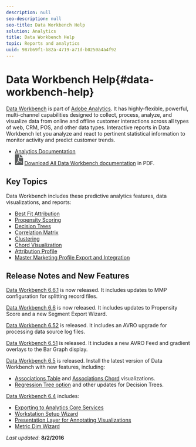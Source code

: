 ```yaml
---
description: null
seo-description: null
seo-title: Data Workbench Help
solution: Analytics
title: Data Workbench Help
topic: Reports and analytics
uuid: 987b69f1-b82a-4719-a71d-b0250a4a4f92
---
```


# Data Workbench Help{#data-workbench-help}

[Data Workbench](http://www.adobe.com/solutions/digital-analytics/data-workbench.html) is part of [Adobe Analytics](http://www.adobe.com/solutions/digital-analytics.html). It has highly-flexible, powerful, multi-channel capabilities designed to collect, process, analyze, and visualize data from online and offline customer interactions across all types of web, CRM, POS, and other data types. Interactive reports in Data Workbench let you analyze and react to pertinent statistical information to monitor activity and predict customer trends.

* [Analytics Documentation](https://docs.adobe.com/content/help/en/analytics/landing/home.html)
* [![PDF icon](assets/pdf_icon.png)](/help/home/assets/data-workbench.pdf) [Download All Data Workbench documentation](/help/home/assets/data-workbench.pdf) in PDF. 

## Key Topics

Data Workbench includes these predictive analytics features, data visualizations, and reports:

* [Best Fit Attribution](/help/home/c-get-started/c-attribution-profiles/c-attrib-algorithmic/c-attrib-algorithmic.md) 
* [Propensity Scoring](/help/home/c-get-started/c-analysis-vis/c-visitor-propensity/c-visitor-propensity.md) 
* [Decision Trees](/help/home/c-get-started/c-analysis-vis/c-decision-trees/c-decision-trees.md)
* [Correlation Matrix](/help/home/c-get-started/c-analysis-vis/c-correlation-analysis/c-correlation-analysis.md) 
* [Clustering](/help/home/c-get-started/c-analysis-vis/c-visitor-cluster/c-visitor-cluster.md) 
* [Chord Visualization](/help/home/c-get-started/c-analysis-vis/c-chord-visualization.md) 
* [Attribution Profile](/help/home/c-get-started/c-attribution-profiles/c-rules-attrib/c-rules-attrib.md) 
* [Master Marketing Profile Export and Integration](/help/home/c-get-started/c-exp-data-seg-exp/c-mmp-integration.md)

## Release Notes and New Features

[Data Workbench 6.6.1](/help/home/c-release-notes-insight/c-6-6-1.md) is now released. It includes updates to MMP configuration for splitting record files.

[Data Workbench 6.6](/help/home/c-release-notes-insight/c-6-6.md) is now released. It includes updates to Propensity Score and a new Segment Export Wizard.

[Data Workbench 6.52](/help/home/c-release-notes-insight/c-6-52.md) is released. It includes an AVRO upgrade for processing data source log files.

[Data Workbench 6.51](/help/home/c-release-notes-insight/c-6-51.md) is released. It includes a new AVRO Feed and gradient overlays to the Bar Graph display.

[Data Workbench 6.5](/help/home/c-release-notes-insight/c-6-5.md) is released. Install the latest version of Data Workbench with new features, including:

* [Associations Table](/help/home/c-get-started/c-analysis-vis/associations-visualization.md) and [Associations Chord](/help/home/c-get-started/c-analysis-vis/associations-chord.md) visualizations. 
* [Regression Tree option](/help/home/c-get-started/c-analysis-vis/c-decision-trees/c-decision-trees-regression.md) and other updates for Decision Trees.

[Data Workbench 6.4](/help/home/c-release-notes-insight/c-6-4/c-6-4.md) includes:

* [Exporting to Analytics Core Services](/help/home/c-release-notes-insight/c-6-4/dwb-crs-integration.md)
* [Workstation Setup Wizard](/help/home/c-install-insight/install-setup/dwb-client-installer.md) 
* [Presentation Layer for Annotating Visualizations](/help/home/c-get-started/c-vis/c-present-layer.md) 
* [Metric Dim Wizard](/help/home/c-get-started/c-vis/dwb-create-metricdim/dwb-create-metricdim.md)

*Last updated*: **8/2/2016**

